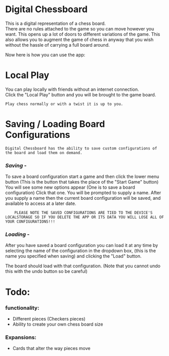 # Digital Chessboard
This is a digital representation of a chess board.  
There are no rules attached to the game so you can move however you want.  This opens up a lot of doors to different variations of the game.
This also allows you to augment the game of chess in anyway that you wish without the hassle of carrying a full board around.


Now here is how you can use the app:

# Local Play  
You can play locally with friends without an internet connection.  
Click the "Local Play" button and you will be brought to the game board.

    Play chess normally or with a twist it is up to you.

# Saving / Loading Board Configurations  
    Digital Chessboard has the ability to save custom configurations of the board and load them on demand.  

### _Saving_ -
To save a board configuration start a game and then click the lower menu button (This is the button that takes the place of the "Start Game" button)
You will see some new options appear (One is to save a board configuration) Click that one.
You will be prompted to supply a name.  After you supply a name then the current board configuration will be saved, and available to access at a later date.

        PLEASE NOTE THE SAVED CONFIGURATIONS ARE TIED TO THE DEVICE'S LOCALSTORAGE SO IF YOU DELETE THE APP OR ITS DATA YOU WILL LOSE ALL OF YOUR CONFIGURATIONS!!!

### _Loading_ -
After you have saved a board configuration you can load it at any time by selecting the name of the configuration in the dropdown box, (this is the name you specified when saving) and clicking the "Load" button.
        
The board should load with that configuration.  (Note that you cannot undo this with the undo button so be careful)
        
# Todo:
### functionality:
- Different pieces (Checkers pieces)
- Ability to create your own chess board size
    
### Expansions:
- Cards that alter the way pieces move